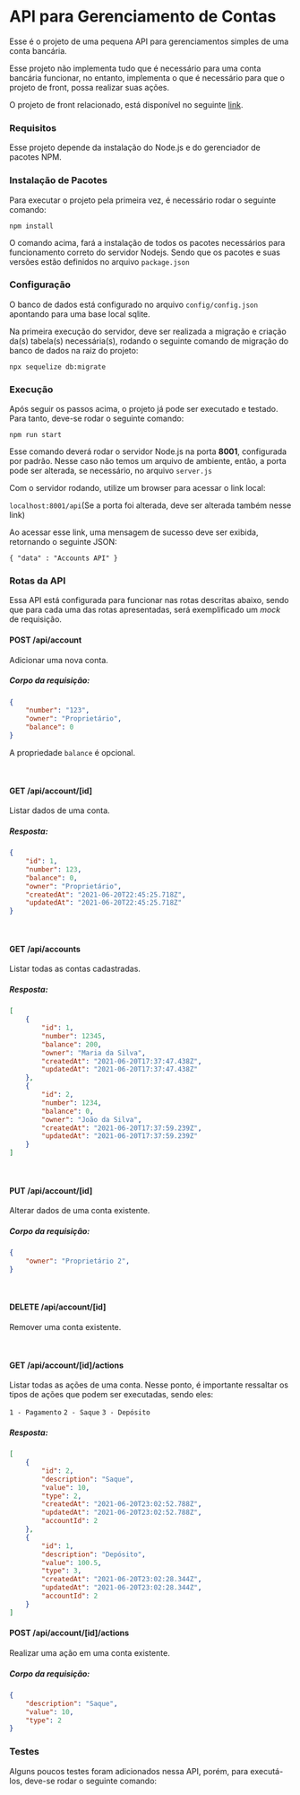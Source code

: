 # API para Gerenciamento de Contas

Esse é o projeto de uma pequena API para gerenciamentos simples de uma conta bancária.

Esse projeto não implementa tudo que é necessário para uma conta bancária funcionar, no entanto, implementa o que é necessário para que o projeto de front, possa realizar suas ações.

O projeto de front relacionado, está disponível no seguinte [link](https://github.com/juliosieg/account-mgmt-front).



### Requisitos

Esse projeto depende da instalação do Node.js e do gerenciador de pacotes NPM.

### Instalação de Pacotes

Para executar o projeto pela primeira vez, é necessário rodar o seguinte comando:

`npm install`

O comando acima, fará a instalação de todos os pacotes necessários para funcionamento correto do servidor Nodejs. Sendo que os pacotes e suas versões estão definidos no arquivo `package.json`

### Configuração

O banco de dados está configurado no arquivo `config/config.json` apontando para uma base local sqlite.

Na primeira execução do servidor, deve ser realizada a migração e criação da(s) tabela(s) necessária(s), rodando o seguinte comando de migração do banco de dados na raiz do projeto:

`npx sequelize db:migrate`

### Execução

Após seguir os passos acima, o projeto já pode ser executado e testado. Para tanto, deve-se rodar o seguinte comando:

`npm run start`

Esse comando deverá rodar o servidor Node.js na porta **8001**, configurada por padrão.
Nesse caso não temos um arquivo de ambiente, então, a porta pode ser alterada, se necessário, no arquivo `server.js`

Com o servidor rodando, utilize um browser para acessar o link local:

`localhost:8001/api`(Se a porta foi alterada, deve ser alterada também nesse link)

Ao acessar esse link, uma mensagem de sucesso deve ser exibida, retornando o seguinte JSON:

`{ "data" : "Accounts API" }`


### Rotas da API

Essa API está configurada para funcionar nas rotas descritas abaixo, sendo que para cada uma das rotas apresentadas, será exemplificado um _mock_ de requisição.

#### POST /api/account

Adicionar uma nova conta.

##### Corpo da requisição:
```json
{
    "number": "123",
    "owner": "Proprietário",
    "balance": 0
}
```
A propriedade `balance` é opcional.

<br />

#### GET /api/account/[id]

Listar dados de uma conta.

##### Resposta:
```json
{
    "id": 1,
    "number": 123,
    "balance": 0,
    "owner": "Proprietário",
    "createdAt": "2021-06-20T22:45:25.718Z",
    "updatedAt": "2021-06-20T22:45:25.718Z"
}
```

<br />

#### GET /api/accounts

Listar todas as contas cadastradas.

##### Resposta:
```json
[
    {
        "id": 1,
        "number": 12345,
        "balance": 200,
        "owner": "Maria da Silva",
        "createdAt": "2021-06-20T17:37:47.438Z",
        "updatedAt": "2021-06-20T17:37:47.438Z"
    },
    {
        "id": 2,
        "number": 1234,
        "balance": 0,
        "owner": "João da Silva",
        "createdAt": "2021-06-20T17:37:59.239Z",
        "updatedAt": "2021-06-20T17:37:59.239Z"
    }
]
```

<br>

#### PUT /api/account/[id]

Alterar dados de uma conta existente.

##### Corpo da requisição:
```json
{
    "owner": "Proprietário 2",
}
```

<br>

#### DELETE /api/account/[id]

Remover uma conta existente.


<br>

#### GET /api/account/[id]/actions

Listar todas as ações de uma conta.
Nesse ponto, é importante ressaltar os tipos de ações que podem ser executadas, sendo eles:

`1 - Pagamento`
`2 - Saque`
`3 - Depósito`

##### Resposta:
```json
[
    {
        "id": 2,
        "description": "Saque",
        "value": 10,
        "type": 2,
        "createdAt": "2021-06-20T23:02:52.788Z",
        "updatedAt": "2021-06-20T23:02:52.788Z",
        "accountId": 2
    },
    {
        "id": 1,
        "description": "Depósito",
        "value": 100.5,
        "type": 3,
        "createdAt": "2021-06-20T23:02:28.344Z",
        "updatedAt": "2021-06-20T23:02:28.344Z",
        "accountId": 2
    }
]
```

#### POST /api/account/[id]/actions

Realizar uma ação em uma conta existente.

##### Corpo da requisição:
```json
{
    "description": "Saque",
    "value": 10,
    "type": 2
}
```

### Testes

Alguns poucos testes foram adicionados nessa API, porém, para executá-los, deve-se rodar o seguinte comando:
